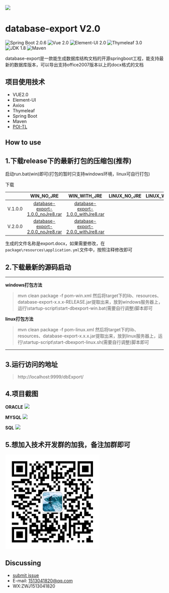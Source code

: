 ![](https://github.com/PomZWJ/database-export/blob/master/screenshot/fav.png?raw=true)

**database-export V2.0**
=========================

![Spring Boot 2.0.6](https://img.shields.io/badge/Spring%20Boot-2.0.6-brightgreen.svg)
![Vue 2.0](https://img.shields.io/badge/Vue-2.0-green.svg)
![Element-UI 2.0](https://img.shields.io/badge/ElementUI-2.0-green.svg)
![Thymeleaf 3.0](https://img.shields.io/badge/Thymeleaf-3.0-yellow.svg)
![JDK 1.8](https://img.shields.io/badge/JDK-1.8-brightgreen.svg)
![Maven](https://img.shields.io/badge/Maven-3.5.0-yellowgreen.svg)

database-export是一款能生成数据库结构文档的开源springboot工程，能支持最新的数据库版本，可以导出支持office2007版本以上的docx格式的文档


项目使用技术
------------

* VUE2.0
* Element-UI
* Axios
* Thymeleaf
* Spring Boot
* Maven
* [POI-TL](http://deepoove.com/poi-tl)

How to use
------------




## 1.下载release下的最新打包的压缩包(推荐)


启动run.bat(win)即可(打包的暂时只支持windows环境，linux可自行打包)

下载

|            |     WIN_NO_JRE                    |  WIN_WITH_JRE                           |  LINUX_NO_JRE | LINUX_WITH_JRE
| -------    |     :-----:                       |     :----:                              |    :-----:    |  :-----:      |  
| V.1.0.0    | [database-export-1.0.0_noJre8.rar](https://github.com/PomZWJ/database-export/releases/download/1.0.0/database-export-1.0.0_noJre8.rar)  |   [database-export-1.0.0_withJre8.rar](https://github.com/PomZWJ/database-export/releases/download/1.0.0/database-export-1.0.0_withJre8.rar)    |
| V.2.0.0    | [database-export-2.0.0_noJre8.rar](https://github.com/PomZWJ/database-export/releases/download/2.0.0/database-export-2.0.0_noJre8.rar)      |   [database-export-2.0.0_withJre8.rar](https://github.com/PomZWJ/database-export/releases/download/2.0.0/database-export-2.0.0_withJre8.rar)    |

生成的文件名称是export.docx，如果需要修改，在`package\resources\application.yml`文件中，按照注释修改即可



## 2.下载最新的源码启动

------------

**windows打包方法**
>mvn clean package -f pom-win.xml 
然后将target下的lib、resources、database-export-x.x.x-RELEASE.jar提取出来，放到windows服务器上，运行\startup-script\start-dbexport-win.bat(需要自行调整)脚本即可



**linux打包方法**
>mvn clean package -f pom-linux.xml
然后将target下的lib、resources、database-export-x.x.x.jar提取出来，放到linux服务器上，运行\startup-script\start-dbexport-linux.sh(需要自行调整)脚本即可



------------




## 3.运行访问的地址


> http://localhost:9999/dbExport/


## 4.项目截图

**ORACLE**
![](https://github.com/PomZWJ/database-export/blob/master/screenshot/v2/indexv2-1.png?raw=true)

**MYSQL**
![](https://github.com/PomZWJ/database-export/blob/master/screenshot/v2/indexv2-2.png?raw=true)

**SQL**
![](https://github.com/PomZWJ/database-export/blob/master/screenshot/v2/indexv2-3.png?raw=true)

## 5.想加入技术开发群的加我，备注加群即可
<img src="https://raw.githubusercontent.com/PomZWJ/colornote-vue/master/screenshot/wx_icon.jpg" width="300" height="300"/>



Discussing
----------

- [submit issue](https://github.com/PomZWJ/database-export/issues/new)
- E-mail: 1513041820@qq.com
- WX:ZWJ1513041820


